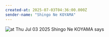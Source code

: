 ```yaml
---
created-at: 2025-07-03T04:36:00.000Z
sender-name: "Shingo Ne KOYAMA"
---
```


![at Thu Jul 03 2025 Shingo Ne KOYAMA says](./messages/images/IMG-20250703-WA0005.jpg)

